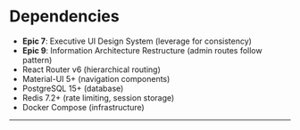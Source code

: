 # Dependencies

- **Epic 7**: Executive UI Design System (leverage for consistency)
- **Epic 9**: Information Architecture Restructure (admin routes follow pattern)
- React Router v6 (hierarchical routing)
- Material-UI 5+ (navigation components)
- PostgreSQL 15+ (database)
- Redis 7.2+ (rate limiting, session storage)
- Docker Compose (infrastructure)

---
